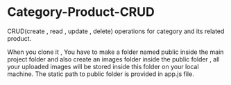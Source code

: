 # Category-Product-CRUD
CRUD(create , read , update , delete) operations for category and its related product.


When you clone it , You have to make a folder named public inside the main project folder and also create an images folder inside the public folder , all your uploaded images will be stored inside this folder on your local machine. The static path to public folder is provided in app.js file.
